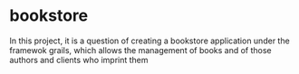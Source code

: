 # bookstore
In this project, it is a question of creating a bookstore application under the framewok grails, which allows the management of books and of those authors and clients who imprint them

